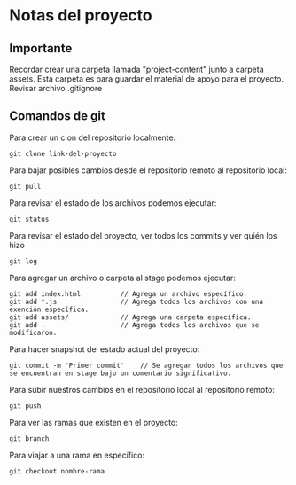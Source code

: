 # Notas del proyecto

## Importante
Recordar crear una carpeta llamada "project-content" junto a carpeta assets. Esta carpeta es para guardar el material de apoyo para el proyecto.
Revisar archivo .gitignore

## Comandos de git
Para crear un clon del repositorio localmente:
```
git clone link-del-proyecto
```

Para bajar posibles cambios desde el repositorio remoto al repositorio local:
```
git pull
```

Para revisar el estado de los archivos podemos ejecutar:
```
git status
```

Para revisar el estado del proyecto, ver todos los commits y ver quién los hizo
```
git log
```

Para agregar un archivo o carpeta al stage podemos ejecutar:
```
git add index.html          // Agrega un archivo específico.
git add *.js                // Agrega todos los archivos con una exención específica.
git add assets/             // Agrega una carpeta específica.
git add .                   // Agrega todos los archivos que se modificaron.
```

Para hacer snapshot del estado actual del proyecto:
```
git commit -m 'Primer commit'    // Se agregan todos los archivos que se encuentran en stage bajo un comentario significativo.
```

Para subir nuestros cambios en el repositorio local al repositorio remoto:
```
git push
```

Para ver las ramas que existen en el proyecto:
```
git branch
```

Para viajar a una rama en específico:
```
git checkout nombre-rama
```
